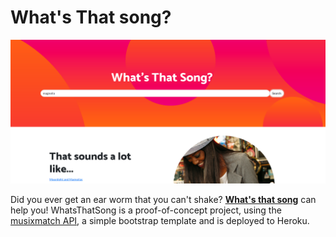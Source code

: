# What's That song?

![WhatsThatSong](WhatsThatSong.png "WhatsThatSong")

Did you ever get an ear worm that you can't shake? [**What's that song**](https://whatsthatsong-frontend.herokuapp.com/) can help you!
WhatsThatSong is a proof-of-concept project, using the [musixmatch API](https://developer.musixmatch.com/), a simple bootstrap template and is deployed to Heroku.
